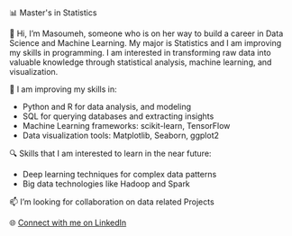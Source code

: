 📊 Master's in Statistics

👋 Hi, I’m Masoumeh, someone who is on her way to build a career in Data Science and Machine Learning. My major is Statistics and I am improving my skills in programming. I am interested in transforming raw data into valuable knowledge through statistical analysis, machine learning, and visualization.

🌱 I am improving my skills in:
   - Python and R for data analysis, and modeling
   - SQL for querying databases and extracting insights
   - Machine Learning frameworks: scikit-learn, TensorFlow
   - Data visualization tools: Matplotlib, Seaborn, ggplot2
     
🔍 Skills that I am interested to learn in the near future:
   - Deep learning techniques for complex data patterns
   - Big data technologies like Hadoop and Spark
  

📫 I’m looking for collaboration on data related Projects


🌐 [Connect with me on LinkedIn](https://www.linkedin.com/in/masoumeh-khalilzadeh/)

 

<!---
Masoumeh89/Masoumeh89 is a ✨ special ✨ repository because its `README.md` (this file) appears on your GitHub profile.
You can click the Preview link to take a look at your changes.
--->
